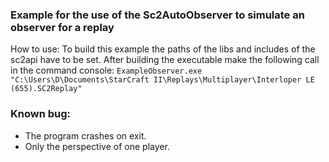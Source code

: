 ### Example for the use of the Sc2AutoObserver to simulate an observer for a replay

How to use:
To build this example the paths of the libs and includes of the sc2api have to be set. After building the executable make the following call in the command console:
`ExampleObserver.exe "C:\Users\D\Documents\StarCraft II\Replays\Multiplayer\Interloper LE (655).SC2Replay"`

### Known bug:
* The program crashes on exit.
* Only the perspective of one player.